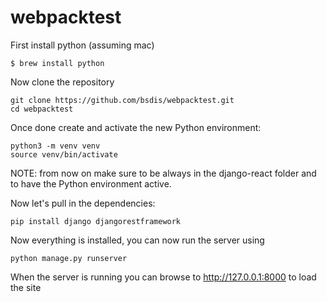 # webpacktest

First install python (assuming mac)

```
$ brew install python
```

Now clone the repository

```
git clone https://github.com/bsdis/webpacktest.git
cd webpacktest
```

Once done create and activate the new Python environment:

```
python3 -m venv venv
source venv/bin/activate
```

NOTE: from now on make sure to be always in the django-react folder and to have the Python environment active.

Now let's pull in the dependencies:

```
pip install django djangorestframework
```

Now everything is installed, you can now run the server using

```
python manage.py runserver
```

When the server is running you can browse to http://127.0.0.1:8000 to load the site
